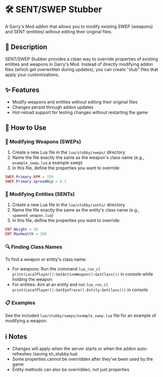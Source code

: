 # 🛠️ SENT/SWEP Stubber

A Garry's Mod addon that allows you to modify existing SWEP (weapons) and SENT (entities) without editing their original files.

## 📝 Description

SENT/SWEP Stubber provides a clean way to override properties of existing entities and weapons in Garry's Mod. Instead of directly modifying addon files (which get overwritten during updates), you can create "stub" files that apply your customizations.

## ✨ Features

- Modify weapons and entities without editing their original files
- Changes persist through addon updates
- Hot-reload support for testing changes without restarting the game

## 📖 How to Use

### 🔫 Modifying Weapons (SWEPs)

1. Create a new Lua file in the `lua/stubby/sweps/` directory
2. Name the file exactly the same as the weapon's class name (e.g., `example_swep.lua` a example swep)
3. In this file, define the properties you want to override:

```lua
SWEP.Primary.RPM = 350
SWEP.Primary.SpreadHip = 0.1
```

### 🧩 Modifying Entities (SENTs)

1. Create a new Lua file in the `lua/stubby/sents/` directory
2. Name the file exactly the same as the entity's class name (e.g., `spawned_weapon.lua`)
3. In this file, define the properties you want to override:

```lua
ENT.Weight = 50
ENT.MaxHealth = 200
```

### 🔍 Finding Class Names

To find a weapon or entity's class name:
- For weapons: Run the command `lua_run_cl print(LocalPlayer():GetActiveWeapon():GetClass())` in console while holding the weapon
- For entities: Aim at an entity and run `lua_run_cl print(LocalPlayer():GetEyeTrace().Entity:GetClass())` in console

### 📋 Examples

See the included `lua/stubby/sweps/example_swep.lua` file for an example of modifying a weapon.

## ℹ️ Notes

- Changes will apply when the server starts or when the addon auto-refreshes (saving sh_stubby.lua)
- Some properties cannot be overridden after they've been used by the game
- Entity methods can also be overridden, not just properties
